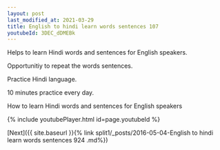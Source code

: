 ```yaml
---
layout: post
last_modified_at: 2021-03-29
title: English to hindi learn words sentences 107 
youtubeId: 3DEC_dDMEBk
---
```

 
 
Helps to learn Hindi words and sentences for English speakers.

Opportunitiy to repeat the words sentences. 

Practice Hindi language. 
 
10 minutes practice every day. 
 
How to learn Hindi words and sentences for English speakers 
 
{% include youtubePlayer.html id=page.youtubeId %}
 
 
[Next]({{ site.baseurl }}{% link  split1/_posts/2016-05-04-English to hindi learn words sentences 924 .md%})
 
